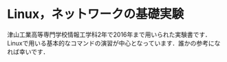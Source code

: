 # Linux，ネットワークの基礎実験

津山工業高等専門学校情報工学科2年で2016年まで用いられた実験書です．
Linuxで用いる基本的なコマンドの演習が中心となっています．誰かの参考になれば幸いです．
